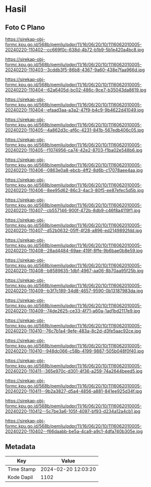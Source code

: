 # Hasil

## Foto C Plano

https://sirekap-obj-formc.kpu.go.id/568b/pemilu/pdpr/11/16/06/20/10/1116062010005-20240220-110402--cc669f0c-638d-4b72-b1b9-5b1e420a4bc8.jpg

https://sirekap-obj-formc.kpu.go.id/568b/pemilu/pdpr/11/16/06/20/10/1116062010005-20240220-110403--3cddb3f5-86b8-4367-9a60-438e7faa966d.jpg

https://sirekap-obj-formc.kpu.go.id/568b/pemilu/pdpr/11/16/06/20/10/1116062010005-20240220-110404--62a6405d-bc02-486c-9ce7-b35043da8619.jpg

https://sirekap-obj-formc.kpu.go.id/568b/pemilu/pdpr/11/16/06/20/10/1116062010005-20240220-110404--efaad3aa-a3a2-47f9-b4c9-9b4622d41049.jpg

https://sirekap-obj-formc.kpu.go.id/568b/pemilu/pdpr/11/16/06/20/10/1116062010005-20240220-110405--4a862d3c-af6c-4231-841b-567edb406c05.jpg

https://sirekap-obj-formc.kpu.go.id/568b/pemilu/pdpr/11/16/06/20/10/1116062010005-20240220-110405--f1074956-ca74-42e2-8703-f1ba02e548b6.jpg

https://sirekap-obj-formc.kpu.go.id/568b/pemilu/pdpr/11/16/06/20/10/1116062010005-20240220-110406--0863e0a8-ebcb-4ff2-8d6b-c17078aee4aa.jpg

https://sirekap-obj-formc.kpu.go.id/568b/pemilu/pdpr/11/16/06/20/10/1116062010005-20240220-110406--8ee95d62-86c3-4ac3-80f5-ee87efec5d5b.jpg

https://sirekap-obj-formc.kpu.go.id/568b/pemilu/pdpr/11/16/06/20/10/1116062010005-20240220-110407--cb557146-900f-472b-8db9-c46f8a4119f1.jpg

https://sirekap-obj-formc.kpu.go.id/568b/pemilu/pdpr/11/16/06/20/10/1116062010005-20240220-110407--d52b0632-05ff-4f28-a896-ed2149892fdd.jpg

https://sirekap-obj-formc.kpu.go.id/568b/pemilu/pdpr/11/16/06/20/10/1116062010005-20240220-110408--28ad4484-69ae-419f-8ffe-9b6bae0b8e59.jpg

https://sirekap-obj-formc.kpu.go.id/568b/pemilu/pdpr/11/16/06/20/10/1116062010005-20240220-110408--b8589635-1dbf-4967-aa06-8b70aa95f25b.jpg

https://sirekap-obj-formc.kpu.go.id/568b/pemilu/pdpr/11/16/06/20/10/1116062010005-20240220-110409--b3f7c189-34d8-4657-9590-0b13187983da.jpg

https://sirekap-obj-formc.kpu.go.id/568b/pemilu/pdpr/11/16/06/20/10/1116062010005-20240220-110409--74de2625-ce33-4f71-a60a-1ad1bd2117e9.jpg

https://sirekap-obj-formc.kpu.go.id/568b/pemilu/pdpr/11/16/06/20/10/1116062010005-20240220-110410--76c7b1a4-9efe-483a-8c2d-d3fe5aac92ce.jpg

https://sirekap-obj-formc.kpu.go.id/568b/pemilu/pdpr/11/16/06/20/10/1116062010005-20240220-110410--948dc066-c58b-4199-9887-505b048f0f40.jpg

https://sirekap-obj-formc.kpu.go.id/568b/pemilu/pdpr/11/16/06/20/10/1116062010005-20240220-110411--365e970c-d301-4f36-a259-74a2644beed5.jpg

https://sirekap-obj-formc.kpu.go.id/568b/pemilu/pdpr/11/16/06/20/10/1116062010005-20240220-110411--9b2a3827-d5a4-4856-a881-841ee925d34f.jpg

https://sirekap-obj-formc.kpu.go.id/568b/pemilu/pdpr/11/16/06/20/10/1116062010005-20240220-110412--5c7be3a6-105f-4097-bf93-d234a12a4cb1.jpg

https://sirekap-obj-formc.kpu.go.id/568b/pemilu/pdpr/11/16/06/20/10/1116062010005-20240220-110402--f66daabb-be5a-4ca9-a9c1-4dfa740b305e.jpg


## Metadata

| Key        | Value               |
| ---------- | ------------------- |
| Time Stamp | 2024-02-20 12:03:20 |
| Kode Dapil | 1102                |



